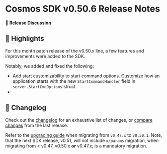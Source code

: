 # Cosmos SDK v0.50.6 Release Notes

💬 [**Release Discussion**](https://github.com/orgs/cosmos/discussions/58)

## 🚀 Highlights

For this month patch release of the v0.50.x line, a few features and improvements were added to the SDK.

Notably, we added and fixed the following:

* Add start customizability to start command options. Customize how an application starts with the new `StartCommandHandler` field in `server.StartCmdOptions` struct.
* <tbd>

## 📝 Changelog

Check out the [changelog](https://github.com/cosmos/cosmos-sdk/blob/v0.50.6/CHANGELOG.md) for an exhaustive list of changes, or [compare changes](https://github.com/cosmos/cosmos-sdk/compare/release/v0.50.5...v0.50.6) from the last release.

Refer to the [upgrading guide](https://github.com/cosmos/cosmos-sdk/blob/release/v0.50.x/UPGRADING.md) when migrating from `v0.47.x` to `v0.50.1`.
Note, that the next SDK release, v0.51, will not include `x/params` migration, when migrating from < v0.47, v0.50.x **or** v0.47.x, is a mandatory migration.
